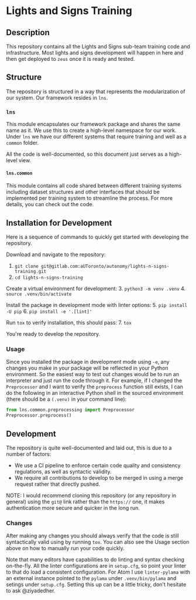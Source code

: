 # Lights and Signs Training
## Description
This repository contains all the Lights and Signs sub-team training code and infrastructure. Most lights and signs development will happen in here and then get deployed to `zeus` once it is ready and tested.

## Structure
The repository is structured in a way that represents the modularization of our system. Our framework resides in `lns`.

### `lns`
This module encapsulates our framework package and shares the same name as it. We use this to create a high-level namespace for our work. Under `lns` we have our different systems that require training and well as a `common` folder.

All the code is well-documented, so this document just serves as a high-level view.

#### `lns.common`
This module contains all code shared between different training systems including dataset structures and other interfaces that should be implemented per training system to streamline the process. For more details, you can check out the code.


## Installation for Development
Here is a sequence of commands to quickly get started with developing the repository.

Download and navigate to the repository:
1. `git clone git@gitlab.com:aUToronto/autonomy/lights-n-signs-training.git`
2. `cd lights-n-signs-training`

Create a virtual environment for development:
3. `python3 -m venv .venv`
4. `source .venv/bin/activate`

Install the package in development mode with linter options:
5. `pip install -U pip`
6. `pip install -e '.[lint]'`

Run `tox` to verify installation, this should pass:
7. `tox`

You're ready to develop the repository.

### Usage
Since you installed the package in development mode using `-e`, any changes you make in your package will be reflected in your Python environment. So the easiest way to test out changes would be to run an interpreter and just run the code through it. For example, if I changed the `Preprocessor` and I want to verify the `preprocess` function still exists, I can do the following in an interactive Python shell in the sourced environment (there should be a `(.venv)` in your command line):
```python
from lns.common.preprocessing import Preprocessor
Preprocessor.preprocess()
```


## Development
The repository is quite well-documented and laid out, this is due to a number of factors:
* We use a CI pipeline to enforce certain code quality and consistency regulations, as well as syntactic validity.
* We require all contributions to develop to be merged in using a merge request rather that directly pushed.

NOTE: I would recommend cloning this repository (or any repository in general) using the `git@` link rather than the `https://` one, it makes authentication more secure and quicker in the long run.


### Changes
After making any changes you should always verify that the code is still syntactically valid using by running `tox`. You can also see the Usage section above on how to manually run your code quickly.

Note that many editors have capabilities to do linting and syntax checking on-the-fly. All the linter configurations are in `setup.cfg`, so point your linter to that do load a consistent configuration. For Atom I use `linter-pylama` with an external instance pointed to the `pylama` under `.venv/bin/pylama` and setings under `setup.cfg`. Setting this up can be a little tricky, don't hesitate to ask @ziyadedher.
